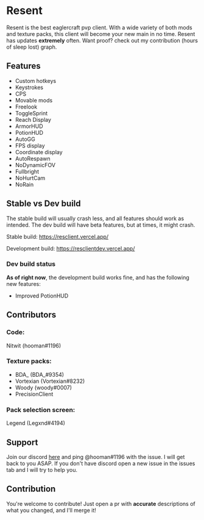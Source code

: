 # Resent

Resent is the best eaglercraft pvp client. With a wide variety of both mods and texture packs, this client will become your new main in no time. Resent has updates **extremely** often. Want proof? check out my contribution (hours of sleep lost) graph.

## Features

* Custom hotkeys
* Keystrokes
* CPS
* Movable mods
* Freelook
* ToggleSprint
* Reach Display
* ArmorHUD
* PotionHUD
* AutoGG
* FPS display
* Coordinate display
* AutoRespawn
* NoDynamicFOV
* Fullbright
* NoHurtCam
* NoRain

## Stable vs Dev build

The stable build will usually crash less, and all features should work as intended. The dev build will have beta features, but at times, it might crash.

Stable build: https://resclient.vercel.app/

Development build: https://resclientdev.vercel.app/

### Dev build status

**As of right now**, the development build works fine, and has the following new features:

* Improved PotionHUD

## Contributors

### Code:

Nitwit (hooman#1196)

### Texture packs: 

* BDA_ (BDA_#9354) 
* Vortexian (Vortexian#8232)
* Woody (woody#0007)
* PrecisionClient

### Pack selection screen:

Legend (Legxnd#4194)

## Support

Join our discord [here](https://discord.gg/CwU8pnbRMz) and ping @hooman#1196 with the issue. I will get back to you ASAP. If you don't have discord open a new issue in the issues tab and I will try to help you.

## Contribution

You're welcome to contribute! Just open a pr with **accurate** descriptions of what you changed, and I'll merge it!
